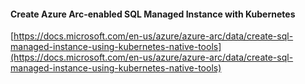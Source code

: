 #### Create Azure Arc-enabled SQL Managed Instance with Kubernetes

[https://docs.microsoft.com/en-us/azure/azure-arc/data/create-sql-managed-instance-using-kubernetes-native-tools](https://docs.microsoft.com/en-us/azure/azure-arc/data/create-sql-managed-instance-using-kubernetes-native-tools)

